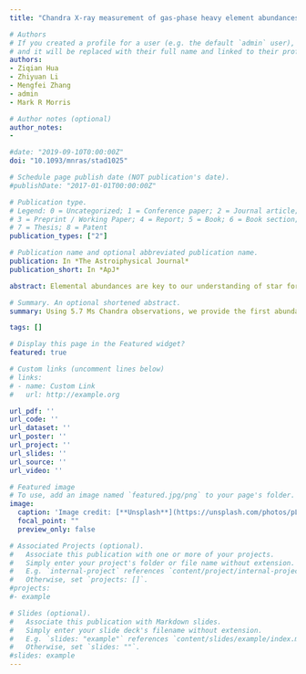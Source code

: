 ```yaml
---
title: "Chandra X-ray measurement of gas-phase heavy element abundances in the central parsec of the galaxy"

# Authors
# If you created a profile for a user (e.g. the default `admin` user), write the username (folder name) here 
# and it will be replaced with their full name and linked to their profile.
authors:
- Ziqian Hua
- Zhiyuan Li
- Mengfei Zhang
- admin 
- Mark R Morris

# Author notes (optional)
author_notes:
- 

#date: "2019-09-10T0:00:00Z"
doi: "10.1093/mnras/stad1025"

# Schedule page publish date (NOT publication's date).
#publishDate: "2017-01-01T00:00:00Z"

# Publication type.
# Legend: 0 = Uncategorized; 1 = Conference paper; 2 = Journal article;
# 3 = Preprint / Working Paper; 4 = Report; 5 = Book; 6 = Book section;
# 7 = Thesis; 8 = Patent
publication_types: ["2"]

# Publication name and optional abbreviated publication name.
publication: In *The Astroiphysical Journal*
publication_short: In *ApJ*

abstract: Elemental abundances are key to our understanding of star formation and evolution in the Galactic Centre. Previous work on this topic has been based on infrared (IR) observations, but X-ray observations have the potential of constraining the abundance of heavy elements, mainly through their K-shell emission lines. Using 5.7 Ms Chandra observations, we provide the first abundance measurement of Si, S, Ar, Ca, and Fe, in four prominent diffuse X-ray features located in the central parsec of the Galaxy, which are the manifestation of shock-heated hot gas. A two-temperature non-equilibrium ionization spectral model is employed to derive the abundances of these five elements. In this procedure, a degeneracy is introduced due to uncertainties in the composition of light elements, in particular, H, C, and N. Assuming that the hot gas is H-depleted but C- and N-enriched, as would be expected for a standard scenario in which the hot gas is dominated by Wolf–Rayet star winds, the spectral fit finds a generally subsolar abundance for the heavy elements. If, instead, the light elements had a solar-like abundance, the heavy elements have a fitted abundance of ∼1–2 solar. The α/Fe abundance ratio, on the other hand, is mostly supersolar and insensitive to the exact composition of the light elements. These results are robust against potential biases due to either a moderate spectral signal-to-noise ratio or the presence of non-thermal components. Implications of the measured abundances for the Galactic Centre environment are addressed.

# Summary. An optional shortened abstract.
summary: Using 5.7 Ms Chandra observations, we provide the first abundance measurement of Si, S, Ar, Ca, and Fe, in four prominent diffuse X-ray features located in the central parsec of the Galaxy, which are the manifestation of shock-heated hot gas. If the light elements had a solar-like abundance, the heavy elements have a fitted abundance of ∼1–2 solar. The α/Fe abundance ratio is mostly supersolar. Implications of the measured abundances for the Galactic Centre environment are addressed. (See full abstract in the title link)

tags: []

# Display this page in the Featured widget?
featured: true

# Custom links (uncomment lines below)
# links:
# - name: Custom Link
#   url: http://example.org

url_pdf: ''
url_code: ''
url_dataset: ''
url_poster: ''
url_project: ''
url_slides: ''
url_source: ''
url_video: ''

# Featured image
# To use, add an image named `featured.jpg/png` to your page's folder. 
image:
  caption: 'Image credit: [**Unsplash**](https://unsplash.com/photos/pLCdAaMFLTE)'
  focal_point: ""
  preview_only: false

# Associated Projects (optional).
#   Associate this publication with one or more of your projects.
#   Simply enter your project's folder or file name without extension.
#   E.g. `internal-project` references `content/project/internal-project/index.md`.
#   Otherwise, set `projects: []`.
#projects:
#- example

# Slides (optional).
#   Associate this publication with Markdown slides.
#   Simply enter your slide deck's filename without extension.
#   E.g. `slides: "example"` references `content/slides/example/index.md`.
#   Otherwise, set `slides: ""`.
#slides: example
---
```



